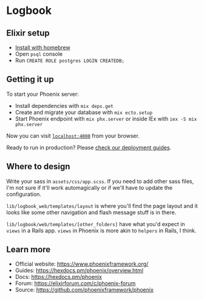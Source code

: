 # Logbook

## Elixir setup

* [Install with homebrew](https://elixir-lang.org/install.html#macos)
* Open `psql` console
* Run `CREATE ROLE postgres LOGIN CREATEDB;`

## Getting it up

To start your Phoenix server:

  * Install dependencies with `mix deps.get`
  * Create and migrate your database with `mix ecto.setup`
  * Start Phoenix endpoint with `mix phx.server` or inside IEx with `iex -S mix phx.server`

Now you can visit [`localhost:4000`](http://localhost:4000) from your browser.

Ready to run in production? Please [check our deployment guides](https://hexdocs.pm/phoenix/deployment.html).

## Where to design

Write your sass in `assets/css/app.scss`. If you need to add other sass files, I'm not sure if it'll work automagically or if we'll have to update the configuration.

`lib/logbook_web/templates/layout` is where you'll find the page layout and it looks like some other navigation and flash message stuff is in there.

`lib/logbook/web/templates/[other_folders]` have what you'd expect in `views` in a Rails app. `views` in Phoenix is more akin to `helpers` in Rails, I think.

## Learn more

  * Official website: https://www.phoenixframework.org/
  * Guides: https://hexdocs.pm/phoenix/overview.html
  * Docs: https://hexdocs.pm/phoenix
  * Forum: https://elixirforum.com/c/phoenix-forum
  * Source: https://github.com/phoenixframework/phoenix
